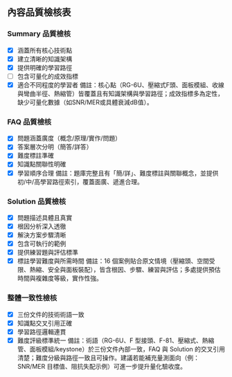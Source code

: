 ## 內容品質檢核表

### Summary 品質檢核
- [x] 涵蓋所有核心技術點
- [x] 建立清晰的知識架構
- [x] 提供明確的學習路徑
- [ ] 包含可量化的成效指標
- [x] 適合不同程度的學習者
備註：核心點（RG-6U、壓縮式F頭、面板模組、收線與彎曲半徑、熱縮管）皆覆蓋且有知識架構與學習路徑；成效指標多為定性，缺少可量化數據（如SNR/MER或具體衰減dB值）。

### FAQ 品質檢核
- [x] 問題涵蓋廣度（概念/原理/實作/問題）
- [x] 答案層次分明（簡答/詳答）
- [x] 難度標註準確
- [x] 知識點關聯性明確
- [x] 學習順序合理
備註：題庫完整且有「簡/詳」、難度標註與關聯概念，並提供初/中/高學習路徑索引，覆蓋面廣、遞進合理。

### Solution 品質檢核
- [x] 問題描述具體且真實
- [x] 根因分析深入透徹
- [x] 解決方案步驟清晰
- [x] 包含可執行的範例
- [x] 提供練習題與評估標準
- [x] 標註學習難度與所需時間
備註：16 個案例貼合原文情境（壓縮頭、空間受限、熱縮、安全與面板裝配），皆含根因、步驟、練習與評估；多處提供預估時間與複雜度等級，實作性強。

### 整體一致性檢核
- [x] 三份文件的技術術語一致
- [x] 知識點交叉引用正確
- [x] 學習路徑邏輯連貫
- [x] 難度評級標準統一
備註：術語（RG-6U、F 型接頭、F-81、壓縮式、熱縮管、面板模組/keystone）於三份文件內部一致，FAQ 與 Solution 的交叉引用清楚；難度分級與路徑一致且可操作。建議若能補充量測面向（例：SNR/MER 目標值、阻抗失配示例）可進一步提升量化驗收度。